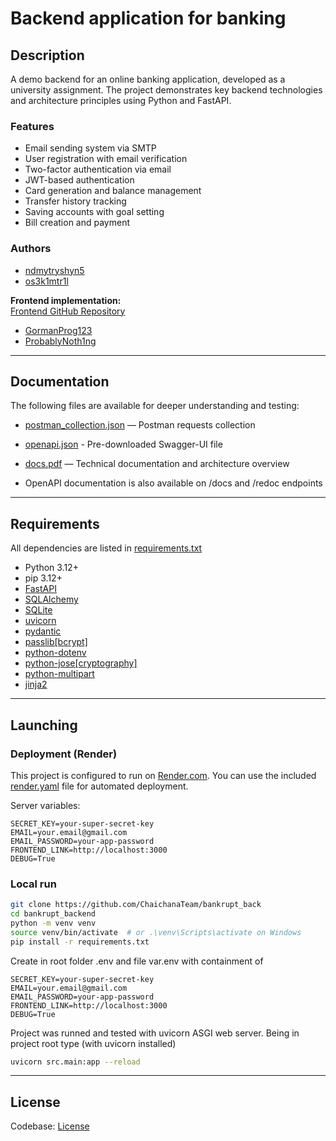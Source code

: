 # Backend application for banking
## Description

A demo backend for an online banking application, developed as a university assignment. The project demonstrates key backend technologies and architecture principles using Python and FastAPI.

### Features

- Email sending system via SMTP
- User registration with email verification
- Two-factor authentication via email
- JWT-based authentication
- Card generation and balance management
- Transfer history tracking
- Saving accounts with goal setting
- Bill creation and payment

### Authors

- [ndmytryshyn5](https://github.com/ndmytryshyn5)  
- [os3k1mtr1l](https://github.com/os3k1mtr1l)  

**Frontend implementation:**  
[Frontend GitHub Repository](https://github.com/GormanProg123/Bankrupt)

- [GormanProg123](https://github.com/GormanProg123)  
- [ProbablyNoth1ng](https://github.com/ProbablyNoth1ng)  

---

## Documentation
The following files are available for deeper understanding and testing:

- [postman_collection.json](docs/Bankrupt_API.postman_collection.json) — Postman requests collection

- [openapi.json](docs/openapi.json) - Pre-downloaded Swagger-UI file

- [docs.pdf](docs/API_documentation.pdf) — Technical documentation and architecture overview

- OpenAPI documentation is also available on /docs and /redoc endpoints
---

## Requirements

All dependencies are listed in [requirements.txt](requirements.txt)

- Python 3.12+
- pip 3.12+
- [FastAPI](https://fastapi.tiangolo.com/)
- [SQLAlchemy](https://www.sqlalchemy.org/)
- [SQLite](https://www.sqlite.org/)
- [uvicorn](https://www.uvicorn.org/)
- [pydantic](https://docs.pydantic.dev/latest/)
- [passlib[bcrypt]](https://passlib.readthedocs.io/en/stable/ )
- [python-dotenv](https://pypi.org/project/python-dotenv/)
- [python-jose[cryptography]](https://python-jose.readthedocs.io/en/latest/)
- [python-multipart]( https://andrew-d.github.io/python-multipart/)
- [jinja2](https://jinja.palletsprojects.com/)

---


## Launching

### Deployment (Render)
This project is configured to run on [Render.com](https://render.com/).
You can use the included [render.yaml](render.yaml) file for automated deployment.

Server variables:

```env
SECRET_KEY=your-super-secret-key
EMAIL=your.email@gmail.com
EMAIL_PASSWORD=your-app-password
FRONTEND_LINK=http://localhost:3000
DEBUG=True
```

### Local run

```bash
git clone https://github.com/ChaichanaTeam/bankrupt_back
cd bankrupt_backend
python -m venv venv
source venv/bin/activate  # or .\venv\Scripts\activate on Windows
pip install -r requirements.txt
```

Create in root folder .env and file var.env with containment of

```env
SECRET_KEY=your-super-secret-key
EMAIL=your.email@gmail.com
EMAIL_PASSWORD=your-app-password
FRONTEND_LINK=http://localhost:3000
DEBUG=True
```

Project was runned and tested with uvicorn ASGI web server. Being in project root type (with uvicorn installed)

```bash
uvicorn src.main:app --reload
```

---

## License
Codebase: [License](LICENSE)